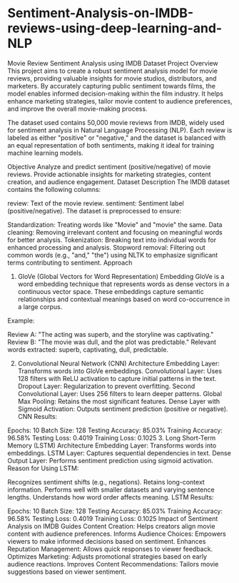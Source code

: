 # Sentiment-Analysis-on-IMDB-reviews-using-deep-learning-and-NLP
Movie Review Sentiment Analysis using IMDB Dataset
Project Overview
This project aims to create a robust sentiment analysis model for movie reviews, providing valuable insights for movie studios, distributors, and marketers. By accurately capturing public sentiment towards films, the model enables informed decision-making within the film industry. It helps enhance marketing strategies, tailor movie content to audience preferences, and improve the overall movie-making process.

The dataset used contains 50,000 movie reviews from IMDB, widely used for sentiment analysis in Natural Language Processing (NLP). Each review is labeled as either "positive" or "negative," and the dataset is balanced with an equal representation of both sentiments, making it ideal for training machine learning models.

Objective
Analyze and predict sentiment (positive/negative) of movie reviews.
Provide actionable insights for marketing strategies, content creation, and audience engagement.
Dataset Description
The IMDB dataset contains the following columns:

review: Text of the movie review.
sentiment: Sentiment label (positive/negative).
The dataset is preprocessed to ensure:

Standardization: Treating words like "Movie" and "movie" the same.
Data cleaning: Removing irrelevant content and focusing on meaningful words for better analysis.
Tokenization: Breaking text into individual words for enhanced processing and analysis.
Stopword removal: Filtering out common words (e.g., "and," "the") using NLTK to emphasize significant terms contributing to sentiment.
Approach
1. GloVe (Global Vectors for Word Representation) Embedding
GloVe is a word embedding technique that represents words as dense vectors in a continuous vector space. These embeddings capture semantic relationships and contextual meanings based on word co-occurrence in a large corpus.

Example:

Review A: "The acting was superb, and the storyline was captivating."
Review B: "The movie was dull, and the plot was predictable."
Relevant words extracted: superb, captivating, dull, predictable.

2. Convolutional Neural Network (CNN) Architecture
Embedding Layer: Transforms words into GloVe embeddings.
Convolutional Layer: Uses 128 filters with ReLU activation to capture initial patterns in the text.
Dropout Layer: Regularization to prevent overfitting.
Second Convolutional Layer: Uses 256 filters to learn deeper patterns.
Global Max Pooling: Retains the most significant features.
Dense Layer with Sigmoid Activation: Outputs sentiment prediction (positive or negative).
CNN Results:

Epochs: 10
Batch Size: 128
Testing Accuracy: 85.03%
Training Accuracy: 96.58%
Testing Loss: 0.4019
Training Loss: 0.1025
3. Long Short-Term Memory (LSTM) Architecture
Embedding Layer: Transforms words into embeddings.
LSTM Layer: Captures sequential dependencies in text.
Dense Output Layer: Performs sentiment prediction using sigmoid activation.
Reason for Using LSTM:

Recognizes sentiment shifts (e.g., negations).
Retains long-context information.
Performs well with smaller datasets and varying sentence lengths.
Understands how word order affects meaning.
LSTM Results:

Epochs: 10
Batch Size: 128
Testing Accuracy: 85.03%
Training Accuracy: 96.58%
Testing Loss: 0.4019
Training Loss: 0.1025
Impact of Sentiment Analysis on IMDB
Guides Content Creation: Helps creators align movie content with audience preferences.
Informs Audience Choices: Empowers viewers to make informed decisions based on sentiment.
Enhances Reputation Management: Allows quick responses to viewer feedback.
Optimizes Marketing: Adjusts promotional strategies based on early audience reactions.
Improves Content Recommendations: Tailors movie suggestions based on viewer sentiment.
